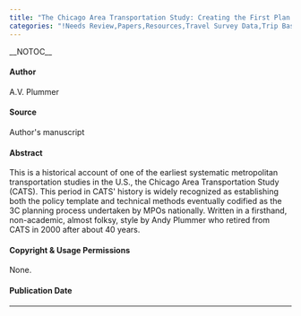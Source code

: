```yaml
---
title: "The Chicago Area Transportation Study: Creating the First Plan (1955-1962)"
categories: "!Needs Review,Papers,Resources,Travel Survey Data,Trip Based Models,Urban And Metropolitan Models"
---
```


\_\_NOTOC\_\_

#### Author

A.V. Plummer

#### Source

Author's manuscript

#### Abstract

This is a historical account of one of the earliest systematic metropolitan transportation studies in the U.S., the Chicago Area Transportation Study (CATS). This period in CATS' history is widely recognized as establishing both the policy template and technical methods eventually codified as the 3C planning process undertaken by MPOs nationally. Written in a firsthand, non-academic, almost folksy, style by Andy Plummer who retired from CATS in 2000 after about 40 years.

#### Copyright & Usage Permissions

None.

#### Publication Date

------------------------------------------------------------------------

<comments />

